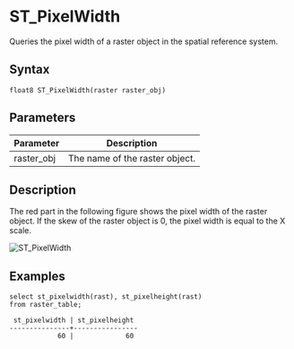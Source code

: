 # ST\_PixelWidth

Queries the pixel width of a raster object in the spatial reference system.

## Syntax

```
float8 ST_PixelWidth(raster raster_obj)
```

## Parameters

|Parameter|Description|
|---------|-----------|
|raster\_obj|The name of the raster object.|

## Description

The red part in the following figure shows the pixel width of the raster object. If the skew of the raster object is 0, the pixel width is equal to the X scale.

![ST_PixelWidth](https://static-aliyun-doc.oss-accelerate.aliyuncs.com/assets/img/en-US/7919209951/p88911.png)

## Examples

```
select st_pixelwidth(rast), st_pixelheight(rast)
from raster_table;

 st_pixelwidth | st_pixelheight 
---------------+----------------
            60 |             60
```

